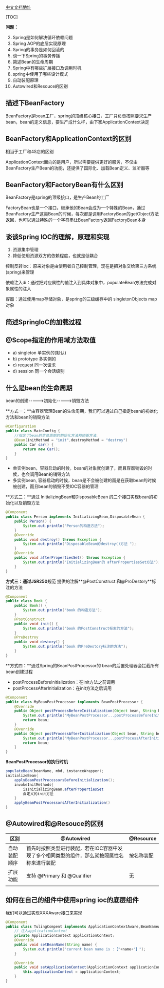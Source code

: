 [中文文档地址](https://github.com/DocsHome/spring-docs/blob/master/SUMMARY.md)

[TOC]

**问题：** 

2. Spring是如何解决循环依赖问题
3. Spring AOP的底层实现原理
4. Spring的事务是如何回滚的
5. 谈一下Spring的事务传播
6. 简述Bean的生命周期
7. Spring中有哪些扩展接口及调用时机
8. spring中使用了哪些设计模式
8. 自动装配原理
8. Autowired和Resouce的区别



## 描述下BeanFactory

BeanFactory是bean工厂，spring的顶级核心接口，工厂只负责按照要求生产bean，bean的定义信息，要生产成什么样，由下家ApplicationContext决定



## BeanFactory和ApplicationContext的区别

相当于工厂和4S店的区别

ApplicationContext面向的是用户，所以需要提供更好的服务，不仅由BeanFactory生产Bean的功能，还提供了国际化、加载Bean定义、监听器等



## BeanFactory和FactoryBean有什么区别

BeanFactory是spring的顶级接口，是生产Bean的工厂

FactoryBean也是一个接口，继承他的Bean会成为一个特殊的Bean，通过BeanFactory生产这类Bean的时候，每次都是调用FactoryBean的getObject方法返回，也可以通过特殊的一个字符串让BeanFactory返回FactoryBean本身



## 谈谈Spring IOC的理解，原理和实现

1. 资源集中管理
2. 降低使用资源双方的依赖程度，也就是低耦合

控制反转ioc：原来对象是由使用者自己控制管理，现在是把对象交给第三方系统(spring)来管理

依赖注入di：通过把对应属性的值注入到具体对象中，populateBean方法完成对象属性的注入

容器：通过使用map存储对象，是spring的三级缓存中的 singletonObjects map对象



## 简述SpringIoC的加载过程







## @Scope指定的作用域方法取值

- a) singleton 单实例的(默认) 
- b) prototype 多实例的 
- c) request 同一次请求 
- d) session 同一个会话级别



## 什么是bean的生命周期

bean的创建----->初始化----->销毁方法

**方式一：**由容器管理Bean的生命周期，我们可以通过自己指定bean的初始化方法和bean的销毁方法

```java
@Configuration 
public class MainConfig { 
    //指定了bean的生命周期的初始化方法和销毁方法.
    @Bean(initMethod = "init",destroyMethod = "destroy") 
    public Car car() { 
        return new Car(); 
    } 
}
```

- 单实例bean，容器启动的时候，bean的对象就创建了，而且容器销毁的时候，也会调用Bean的销毁方法 
- 多实例bean, 容器启动的时候，bean是不会被创建的而是在获取bean的时候被创建，而且bean的销毁不受IOC容器的管理

**方式二：**通过 InitializingBean和DisposableBean 的二个接口实现bean的初始化以及销毁方法 

```java
@Component 
public class Person implements InitializingBean,DisposableBean { 
    public Person() { 
        System.out.println("Person的构造方法"); 
    }
    @Override 
    public void destroy() throws Exception { 
        System.out.println("DisposableBean的destroy()方法 "); 
    }
    @Override 
    public void afterPropertiesSet() throws Exception { 
        System.out.println("InitializingBean的 afterPropertiesSet方法"); 
    } 
}
```

**方式三：**通过**JSR250**规范 提供的注解**@PostConstruct **和**@ProDestory**标注的方法

```java
@Component 
public class Book { 
    public Book() { 
        System.out.println("book 的构造方法"); 
    }
    @PostConstruct 
    public void init() { 
        System.out.println("book 的PostConstruct标志的方法"); 
    }
    @PreDestroy 
    public void destory() { 
        System.out.println("book 的PreDestory标注的方法"); 
    } 
}
```

**方式四：**通过Spring的BeanPostProcessor的 bean的后置处理器会拦截所有bean创建过程

- postProcessBeforeInitialization：在init方法之前调用 
- postProcessAfterInitialization：在init方法之后调用

```java
@Component 
public class MyBeanPostProcessor implements BeanPostProcessor { 
    @Override 
    public Object postProcessBeforeInitialization(Object bean, String beanName) throws BeansException { 
        System.out.println("MyBeanPostProcessor...postProcessBeforeInitialization:"+beanName); 
        return bean; 
    }
    @Override 
    public Object postProcessAfterInitialization(Object bean, String beanName) throws BeansException { 
        System.out.println("MyBeanPostProcessor...postProcessAfterInitialization:"+beanName); 
        return bean; 
    } 
}
```

**BeanPostProcessor的执行时机**

```java
populateBean(beanName, mbd, instanceWrapper);
initializeBean{ 
    applyBeanPostProcessorsBeforeInitialization();
    invokeInitMethods{ 
        isInitializingBean.afterPropertiesSet 
        自定义的init方法 
    }
    applyBeanPostProcessorsAfterInitialization()
}
```



## @Autowired和@Resouce的区别

| 区别         | @Autowired                                                   | @Resource  |
| ------------ | ------------------------------------------------------------ | ---------- |
| 自动装配顺序 | 首先时按照类型进行装配，若在IOC容器中发现了多个相同类型的组件，那么就按照属性名称来进行装配 | 按名称装配 |
| 扩展功能     | 支持 @Primary 和 @Qualifier                                  | 无         |
|              |                                                              |            |



## 如何在自己的组件中使用spring ioc的底层组件

我们可以通过实现XXXAware接口来实现

```java
@Component 
public class TulingCompent implements ApplicationContextAware,BeanNameAware { 
    // 注入applicationContext
    private ApplicationContext applicationContext; 
    @Override 
    public void setBeanName(String name) { 
        System.out.println("current bean name is :【"+name+"】"); 
    }
    
    @Override 
    public void setApplicationContext(ApplicationContext applicationContext) throws BeansException { 
        this.applicationContext = applicationContext; 
    } 
}
```

